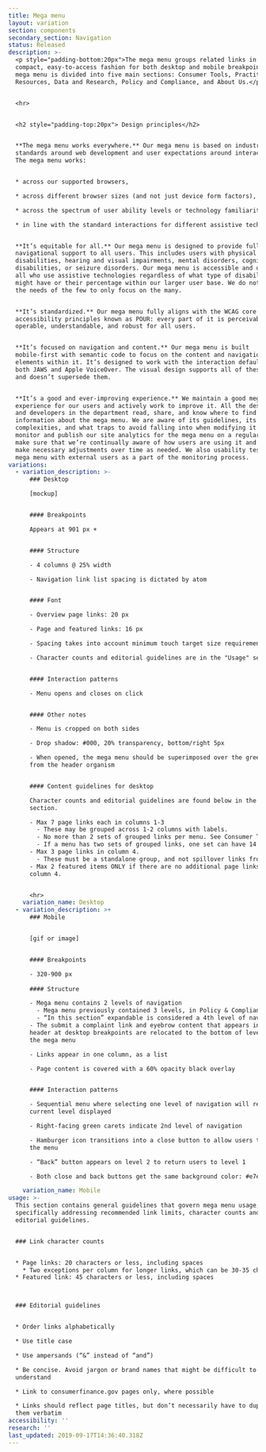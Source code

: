 ```yaml
---
title: Mega menu
layout: variation
section: components
secondary_section: Navigation
status: Released
description: >-
  <p style="padding-bottom:20px">The mega menu groups related links in a
  compact, easy-to-access fashion for both desktop and mobile breakpoints. Our
  mega menu is divided into five main sections: Consumer Tools, Practitioner
  Resources, Data and Research, Policy and Compliance, and About Us.</p>


  <hr>


  <h2 style="padding-top:20px"> Design principles</h2>


  **The mega menu works everywhere.** Our mega menu is based on industry
  standards around web development and user expectations around interactions.
  The mega menu works:


  * across our supported browsers,

  * across different browser sizes (and not just device form factors),

  * across the spectrum of user ability levels or technology familiarity, and

  * in line with the standard interactions for different assistive techniques.


  **It’s equitable for all.** Our mega menu is designed to provide full
  navigational support to all users. This includes users with physical
  disabilities, hearing and visual impairments, mental disorders, cognitive
  disabilities, or seizure disorders. Our mega menu is accessible and usable by
  all who use assistive technologies regardless of what type of disability they
  might have or their percentage within our larger user base. We do not ignore
  the needs of the few to only focus on the many.


  **It’s standardized.** Our mega menu fully aligns with the WCAG core
  accessibility principles known as POUR: every part of it is perceivable,
  operable, understandable, and robust for all users.


  **It’s focused on navigation and content.** Our mega menu is built
  mobile-first with semantic code to focus on the content and navigation
  elements within it. It’s designed to work with the interaction defaults of
  both JAWS and Apple VoiceOver. The visual design supports all of these factors
  and doesn’t supersede them.


  **It’s a good and ever-improving experience.** We maintain a good mega menu
  experience for our users and actively work to improve it. All the designers
  and developers in the department read, share, and know where to find basic
  information about the mega menu. We are aware of its guidelines, its
  complexities, and what traps to avoid falling into when modifying it. We
  monitor and publish our site analytics for the mega menu on a regular basis to
  make sure that we’re continually aware of how users are using it and able to
  make necessary adjustments over time as needed. We also usability test the
  mega menu with external users as a part of the monitoring process.
variations:
  - variation_description: >-
      ### Desktop 

      [mockup]  


      #### Breakpoints

      Appears at 901 px + 


      #### Structure

      - 4 columns @ 25% width 

      - Navigation link list spacing is dictated by atom 


      #### Font

      - Overview page links: 20 px 

      - Page and featured links: 16 px 

      - Spacing takes into account minimum touch target size requirements

      - Character counts and editorial guidelines are in the "Usage" section


      #### Interaction patterns

      - Menu opens and closes on click


      #### Other notes

      - Menu is cropped on both sides

      - Drop shadow: #000, 20% transparency, bottom/right 5px 

      - When opened, the mega menu should be superimposed over the green stroke
      from the header organism


      #### Content guidelines for desktop

      Character counts and editorial guidelines are found below in the "Usage"
      section.

      - Max 7 page links each in columns 1-3
        - These may be grouped across 1-2 columns with labels.  
        - No more than 2 sets of grouped links per menu. See Consumer Tools for an example. 
        - If a menu has two sets of grouped links, one set can have 14 links maximum, the other section up to 7 links maximum. 
      - Max 3 page links in column 4. 
        - These must be a standalone group, and not spillover links from column 3.  
      - Max 2 featured items ONLY if there are no additional page links in
      column 4. 


      <hr>
    variation_name: Desktop
  - variation_description: >+
      ### Mobile 


      [gif or image]


      #### Breakpoints

      - 320-900 px 
       
      #### Structure

      - Mega menu contains 2 levels of navigation
        - Mega menu previously contained 3 levels, in Policy & Compliance and in About Us > Careers, but analytics review showed these weren't being used
        - “In this section” expandable is considered a 4th level of navigation for mobile, and appears primarily on browse pages 
      - The submit a complaint link and eyebrow content that appears in the
      header at desktop breakpoints are relocated to the bottom of level 1 of
      the mega menu 

      - Links appear in one column, as a list 

      - Page content is covered with a 60% opacity black overlay  


      #### Interaction patterns

      - Sequential menu where selecting one level of navigation will replace the
      current level displayed 

      - Right-facing green carets indicate 2nd level of navigation

      - Hamburger icon transitions into a close button to allow users to close
      the menu 

      - “Back” button appears on level 2 to return users to level 1

      - Both close and back buttons get the same background color: #e7e8e9 

    variation_name: Mobile
usage: >-
  This section contains general guidelines that govern mega menu usage,
  specifically addressing recommended link limits, character counts and
  editorial guidelines.


  ### Link character counts


  * Page links: 20 characters or less, including spaces
    * Two exceptions per column for longer links, which can be 30-35 characters with spaces maximum (e.g. “Managing someone else’s money”)
  * Featured link: 45 characters or less, including spaces



  ### Editorial guidelines


  * Order links alphabetically

  * Use title case

  * Use ampersands (“&” instead of “and”)

  * Be concise. Avoid jargon or brand names that might be difficult to
  understand

  * Link to consumerfinance.gov pages only, where possible

  * Links should reflect page titles, but don’t necessarily have to duplicate
  them verbatim
accessibility: ''
research: ''
last_updated: 2019-09-17T14:36:40.318Z
---
```


